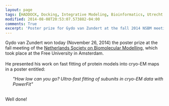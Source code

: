 ```yaml
---
layout: page
tags: [HADDOCK, Docking, Integrative Modeling, Bioinformatics, Utrecht University, Ubiquitination, E2-E3]
modified: 2014-08-08T20:53:07.573882-04:00
comments: True
excerpt: 'Poster prize for Gydo van Zundert at the fall 2014 NSBM meeting'
---
```

Gydo van Zundert won today (November 26, 2014) the poster prize at the fall meeting of the [Netherlands Society on Biomolecular Modelling](http://www.nsbm.nl), which took place at the Free University in Amsterdam. 
<BR>
<BR>
He presented his work on fast fitting of protein models into cryo-EM maps in a poster entitled:
<UL>
   <i>"How low can you go? Ultra-fast fitting of subunits in cryo-EM data with PowerFit"</i>
</UL>
<BR>
Well done!
